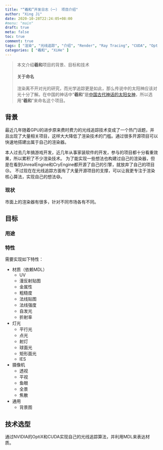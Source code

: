 ```yaml
---
title: "“羲和”开发日志（一） 项目介绍"
author: "Xing Ji"
date: 2020-10-28T22:24:05+08:00
#menu: "main"
draft: true
meta: false
toc: true
comment: true
tags: [ "渲染", "光线追踪", "介绍", "Render", "Ray Tracing", "CUDA", "OptiX", "MDL", "Introduction" ]
categories: [ "羲和", "XiHe" ]
---
```


> 本文介绍**羲和**项目的背景、目标和技术
>
> #### 关于命名
>
> 渲染离不开对光的研究，而光学追踪更是如此，那么传说中的太阳神应该对光十分了解。在中国的神话中“**羲和**”是[中国古代神话的太阳女神](https://baike.baidu.com/item/%E7%BE%B2%E5%92%8C/278594)，所以选用“**羲和**”来命名这个项目。

## 背景

最近几年随着GPU的进步原来费时费力的光线追踪技术变成了一个热门话题，并且出现了大量相关项目，这样大大降低了渲染技术的门槛。通过很多开源项目可以快速地搭建出属于自己的渲染器。

本人过去几年搞游戏开发，近几年从事家装软件的开发，参与的项目都十分看重效果，所以累积了不少渲染技术。
为了能实现一些想法也构建过自己的渲染器，但是在看到UnrealEngine和CryEngine都开源了自己的引擎，就放弃了自己的项目:cry:。
不过现在在光线追踪方面有了大量开源项目的支撑，可以让我更专注于渲染核心算法，实现自己的想法:smile:。

### 现状

市面上的渲染器有很多，针对不同市场各有不同。

## 目标

### 用途

### 特性

需要实现如下特性：

* 材质（依赖MDL）
    * UV
    * 漫反射贴图
    * 金属性
    * 粗糙度
    * 法线贴图
    * 法线强度
    * 自发光
    * 折射率
* 灯光
    * 平行光
    * 点光
    * 射灯
    * 球面光
    * 矩形面光
    * IES
* 摄像机
    * 透视
    * 平视
    * 鱼眼
    * 全景
    * 焦散
* 通用
    * 背景图

## 技术选型

通过NVIDIA的OptiX和CUDA实现自己的光线追踪算法，并利用MDL来表达材质。
